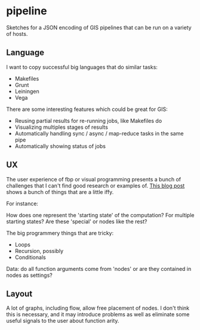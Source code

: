 pipeline
========

Sketches for a JSON encoding of GIS pipelines that can be run on a variety of hosts.

## Language

I want to copy successful big languages that do similar tasks:

* Makefiles
* Grunt
* Leiningen
* Vega

There are some interesting features which could be great for GIS:

* Reusing partial results for re-running jobs, like Makefiles do
* Visualizing multiples stages of results
* Automatically handling sync / async / map-reduce tasks in the same pipe
* Automatically showing status of jobs

## UX

The user experience of fbp or visual programming presents a bunch of challenges
that I can't find good research or examples of. [This blog post](http://bergie.iki.fi/blog/flowhub-beta/)
shows a bunch of things that are a little iffy.

For instance:

How does one represent the 'starting state' of the computation? For multiple starting
states? Are these 'special' or nodes like the rest?

The big programmery things that are tricky:

* Loops
* Recursion, possibly
* Conditionals

Data: do all function arguments come from 'nodes' or are they contained in nodes as settings?

## Layout

A lot of graphs, including flow, allow free placement of nodes. I don't think
this is necessary, and it may introduce problems as well as eliminate some
useful signals to the user about function arity.
